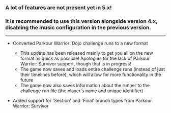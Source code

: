 ### **A lot of features are not present yet in 5.x!**
### **It is recommended to use this version alongside version 4.x, disabling the music configuration in the previous version.**

---

* Converted Parkour Warrior: Dojo challenge runs to a new format
  * This update has been released mainly to get you all on the new format as quick as possible! Apologies for the lack of Parkour Warrior: Survivor support, though that is in progress!
  * The game now saves and loads entire challenge runs (instead of just their timelines before), which will allow for more functionality in the future
  * The game now also saves information about the runner to the challenge run file (the player's name and unique identifier)


* Added support for 'Section' and 'Final' branch types from Parkour Warrior: Survivor
